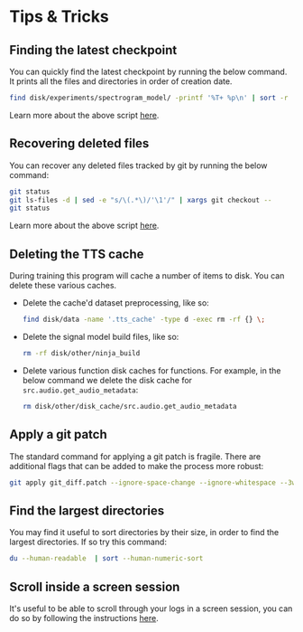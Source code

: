 # Tips & Tricks

## Finding the latest checkpoint

You can quickly find the latest checkpoint by running the below command. It prints all the files
and directories in order of creation date.

```bash
find disk/experiments/spectrogram_model/ -printf '%T+ %p\n' | sort -r | head
```

Learn more about the above script
[here](https://askubuntu.com/questions/61179/find-the-latest-file-by-modified-date).

## Recovering deleted files

You can recover any deleted files tracked by git by running the below command:

```bash
git status
git ls-files -d | sed -e "s/\(.*\)/'\1'/" | xargs git checkout --
git status
```

Learn more about the above script
[here](https://stackoverflow.com/questions/11956710/git-recover-deleted-file-where-no-commit-was-made-after-the-delete).

## Deleting the TTS cache

During training this program will cache a number of items to disk. You can delete these various
caches.

- Delete the cache'd dataset preprocessing, like so:

  ```bash
  find disk/data -name '.tts_cache' -type d -exec rm -rf {} \;
  ```

- Delete the signal model build files, like so:

  ```bash
  rm -rf disk/other/ninja_build
  ```

- Delete various function disk caches for functions. For example, in the below command
  we delete the disk cache for `src.audio.get_audio_metadata`:

  ```bash
  rm disk/other/disk_cache/src.audio.get_audio_metadata
  ```

## Apply a git patch

The standard command for applying a git patch is fragile. There are additional flags that can
be added to make the process more robust:

```bash
git apply git_diff.patch --ignore-space-change --ignore-whitespace --3way
```

## Find the largest directories

You may find it useful to sort directories by their size, in order to find the largest
directories. If so try this command:

```bash
du --human-readable  | sort --human-numeric-sort
```

## Scroll inside a screen session

It's useful to be able to scroll through your logs in a screen session, you can do so by following
the instructions [here](https://unix.stackexchange.com/a/40243).
